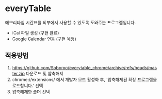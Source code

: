 # everyTable

에브리타임 시간표를 외부에서 사용할 수 있도록 도와주는 프로그램입니다.

- iCal 파일 생성 (구현 완료)
- Google Calendar 연동 (구현 예정)

## 적용방법
1. https://github.com/Soboroo/everytable_chrome/archive/refs/heads/master.zip 다운로드 및 압축해제
2. chrome://extensions/ 에서 개발자 모드 활성화 후, '압축해제된 확장 프로그램을 로드합니다.' 선택
3. 압축해제한 폴더 선택
